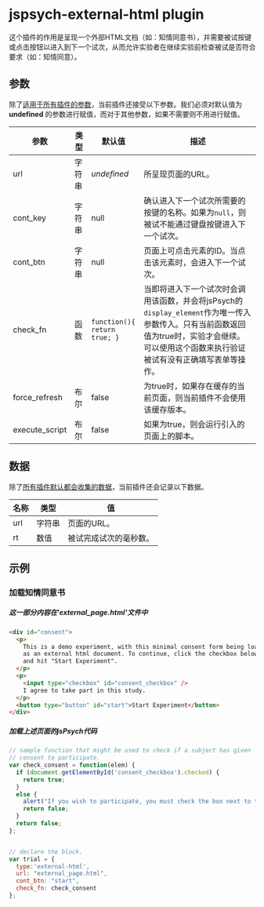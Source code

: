# jspsych-external-html plugin

这个插件的作用是呈现一个外部HTML文档（如：知情同意书），并需要被试按键或点击按钮以进入到下一个试次，从而允许实验者在继续实验前检查被试是否符合要求（如：知情同意）。

## 参数

除了[适用于所有插件的参数](/overview/plugins.html#parameters-available-in-all-plugins)，当前插件还接受以下参数。我们必须对默认值为 **undefined** 的参数进行赋值，而对于其他参数，如果不需要则不用进行赋值。

| 参数           | 类型   | 默认值                       | 描述                                                         |
| -------------- | ------ | ---------------------------- | ------------------------------------------------------------ |
| url            | 字符串 | *undefined*                  | 所呈现页面的URL。                                            |
| cont_key       | 字符串 | null                         | 确认进入下一个试次所需要的按键的名称。如果为`null`，则被试不能通过键盘按键进入下一个试次。 |
| cont_btn       | 字符串 | null                         | 页面上可点击元素的ID。当点击该元素时，会进入下一个试次。     |
| check_fn       | 函数   | `function(){ return true; }` | 当即将进入下一个试次时会调用该函数，并会将jsPsych的`display_element`作为唯一传入参数传入。只有当前函数返回值为true时，实验才会继续。可以使用这个函数来执行验证被试有没有正确填写表单等操作。 |
| force_refresh  | 布尔   | false                        | 为true时，如果存在缓存的当前页面，则当前插件不会使用该缓存版本。 |
| execute_script | 布尔   | false                        | 如果为true，则会运行引入的页面上的脚本。                     |

## 数据

除了[所有插件默认都会收集的数据](/overview/plugins.html#data-collected-by-all-plugins)，当前插件还会记录以下数据。

| 名称 | 类型   | 值                     |
| ---- | ------ | ---------------------- |
| url  | 字符串 | 页面的URL。            |
| rt   | 数值   | 被试完成试次的毫秒数。 |

## 示例

### 加载知情同意书

##### 这一部分内容在'external_page.html'文件中
```html
<div id="consent">
  <p>
    This is a demo experiment, with this minimal consent form being loaded
    as an external html document. To continue, click the checkbox below
    and hit "Start Experiment".
  </p>
  <p>
    <input type="checkbox" id="consent_checkbox" />
    I agree to take part in this study.
  </p>
  <button type="button" id="start">Start Experiment</button>
</div>
```

##### 加载上述页面的jsPsych代码
```javascript
// sample function that might be used to check if a subject has given
// consent to participate.
var check_consent = function(elem) {
  if (document.getElementById('consent_checkbox').checked) {
    return true;
  }
  else {
    alert("If you wish to participate, you must check the box next to the statement 'I agree to participate in this study.'");
    return false;
  }
  return false;
};


// declare the block.
var trial = {
  type:'external-html',
  url: "external_page.html",
  cont_btn: "start",
  check_fn: check_consent
};
```
